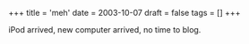 +++
title = 'meh'
date = 2003-10-07
draft = false
tags = []
+++

iPod arrived, new computer arrived, no time to blog.

